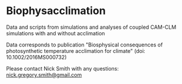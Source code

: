 # Biophysacclimation
Data and scripts from simulations and analyses of coupled CAM-CLM simulations with and without acclimation

Data corresponds to publication "Biosphysical consequences of photosynthetic temperature acclimation for climate" (doi: 10.1002/2016MS000732)

Please contact Nick Smith with any questions: nick.gregory.smith@gmail.com
